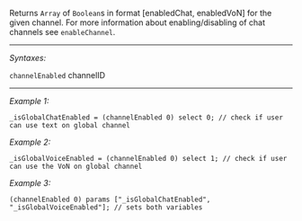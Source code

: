 Returns `Array` of `Boolean`s in format [enabledChat, enabledVoN] for the given channel. For more information about enabling/disabling of chat channels see `enableChannel`.


---
*Syntaxes:*

`channelEnabled` channelID

---
*Example 1:*

```sqf
_isGlobalChatEnabled = (channelEnabled 0) select 0; // check if user can use text on global channel
```

*Example 2:*

```sqf
_isGlobalVoiceEnabled = (channelEnabled 0) select 1; // check if user can use the VoN on global channel
```

*Example 3:*

```sqf
(channelEnabled 0) params ["_isGlobalChatEnabled", "_isGlobalVoiceEnabled"]; // sets both variables
```